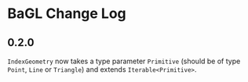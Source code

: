 # BaGL Change Log

## 0.2.0

`IndexGeometry` now takes a type parameter `Primitive` (should be of type 
`Point`, `Line` or `Triangle`) and extends `Iterable<Primitive>`.
